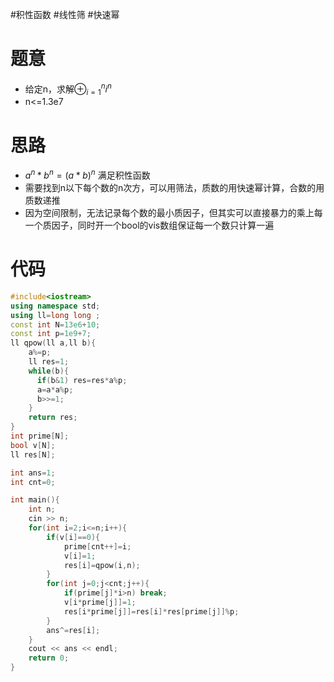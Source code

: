 #积性函数 #线性筛 #快速幂
# 题意
- 给定n，求解$\oplus_{i=1}^{n}i^{n}$
- n<=1.3e7
# 思路
- $a^{n}*b^{n}=(a*b)^n$ 满足积性函数
- 需要找到n以下每个数的n次方，可以用筛法，质数的用快速幂计算，合数的用质数递推
- 因为空间限制，无法记录每个数的最小质因子，但其实可以直接暴力的乘上每一个质因子，同时开一个bool的vis数组保证每一个数只计算一遍
# 代码
```cpp
#include<iostream>
using namespace std;
using ll=long long ;
const int N=13e6+10;
const int p=1e9+7;
ll qpow(ll a,ll b){
    a%=p;
    ll res=1;
    while(b){
      if(b&1) res=res*a%p;
      a=a*a%p;
      b>>=1;
    }
    return res;
}
int prime[N];
bool v[N];
ll res[N];

int ans=1;
int cnt=0;

int main(){
    int n;
    cin >> n;
    for(int i=2;i<=n;i++){
        if(v[i]==0){
            prime[cnt++]=i;
            v[i]=1;
            res[i]=qpow(i,n);
        }
        for(int j=0;j<cnt;j++){
            if(prime[j]*i>n) break;
            v[i*prime[j]]=1;
            res[i*prime[j]]=res[i]*res[prime[j]]%p;
        }
        ans^=res[i];
    }
    cout << ans << endl;
    return 0;
}
```